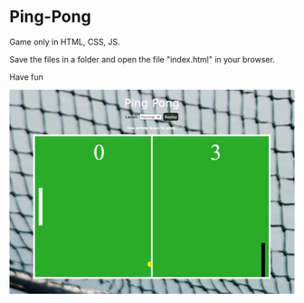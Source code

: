 # Ping-Pong

 Game only in HTML, CSS, JS.

 Save the files in a folder and open the file "index.html" in your browser.

 Have fun

 ![Preview](PingPongPreview.jpg)
